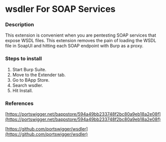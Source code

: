 # **wsdler For SOAP Services**

### **Description**

This extension is convenient when you are pentesting SOAP services that expose WSDL files. This extension removes the pain of loading the WSDL file in SoapUI and hitting each SOAP endpoint with Burp as a proxy.

### **Steps to install**

1. Start Burp Suite.
2. Move to the Extender tab.
3. Go to BApp Store.
4. Search wsdler.
5. Hit Install.

### **References**

[https://portswigger.net/bappstore/594a49bb233748f2bc80a9eb18a2e08f](https://portswigger.net/bappstore/594a49bb233748f2bc80a9eb18a2e08f)

[https://github.com/portswigger/wsdler](https://github.com/portswigger/wsdler)
